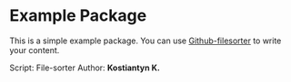 # Example Package

This is a simple example package. You can use
[Github-filesorter](https://github.com/Kotei4/Go_IT_sorter)
to write your content.

Script: File-sorter Author: <b>Kostiantyn K.</b> 